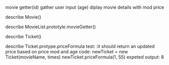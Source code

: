 <!-- create movie constructor (times, name, price mod) -->
movie getter(id)
gather user input (age)
diplay movie details with mod price

describe Movie()

<!-- test: "it should display correct movie details in console log"
code: movieName = new Movie(name, times, priceMod)
result: name, times, priceMod -->

<!-- decribe MovieList.prototype.addId()
test: It should assign an id to a movie object
code: movieName = new Movie(name, times, priceMod)
      movieName.addId()
result: name, times, priceMod, 1 -->

<!-- descibe MovieList.protoype.addMovie()
test: "it should add a movie object to the MovieList movies"
code: movieList = new MovieList()
      movieName = new Movie(name, times, priceMod)
      movieList.addMovie(movieName)
result: movieList(movieName.....) -->

describe MovieList.prototyle.movieGetter()
<!-- test: "It should return the movie object that name matches passed id"
code: movieList = new MovieList()
      movieName = new Movie(name, times, priceMod)
      movieName2 = new Movie(name2, times2, priceMod2)
      movieList.addMovie(movieName)
      movieList.movieGetter(1)
result: movieName (name, times, priceMod, 1) -->

describe Ticket()
<!-- test: "It should display correct ticket information in console"
code: newTicket = new Ticket(movieName, times)
result: newTicket (movie name, times, price) -->

describe Ticket.protype.priceFormula
test: :it should return an updated price based on price mod and age
code: newTicket = new Ticket(movieName, times)
      newTicket.priceFormula(1, 55)
expeted output: 8